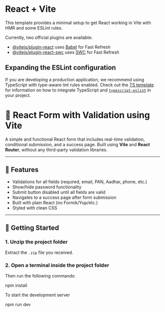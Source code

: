 # React + Vite

This template provides a minimal setup to get React working in Vite with HMR and some ESLint rules.

Currently, two official plugins are available:

- [@vitejs/plugin-react](https://github.com/vitejs/vite-plugin-react/blob/main/packages/plugin-react) uses [Babel](https://babeljs.io/) for Fast Refresh
- [@vitejs/plugin-react-swc](https://github.com/vitejs/vite-plugin-react/blob/main/packages/plugin-react-swc) uses [SWC](https://swc.rs/) for Fast Refresh

## Expanding the ESLint configuration

If you are developing a production application, we recommend using TypeScript with type-aware lint rules enabled. Check out the [TS template](https://github.com/vitejs/vite/tree/main/packages/create-vite/template-react-ts) for information on how to integrate TypeScript and [`typescript-eslint`](https://typescript-eslint.io) in your project.

# 📝 React Form with Validation using Vite

A simple and functional React form that includes real-time validation, conditional submission, and a success page. Built using **Vite** and **React Router**, without any third-party validation libraries.

---

## 📌 Features

- Validations for all fields (required, email, PAN, Aadhar, phone, etc.)
- Show/hide password functionality
- Submit button disabled until all fields are valid
- Navigates to a success page after form submission
- Built with plain React (no Formik/Yup/etc.)
- Styled with clean CSS

---

## 🚀 Getting Started

### 1. Unzip the project folder

Extract the `.zip` file you received.

### 2. Open a terminal inside the project folder

Then run the following commands:

npm install

To start the development server

npm run dev
